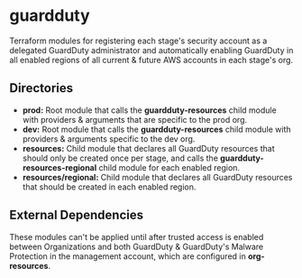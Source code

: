 # guardduty

Terraform modules for registering each stage's security account as a delegated GuardDuty administrator and automatically enabling GuardDuty in all enabled regions of all current & future AWS accounts in each stage's org.

## Directories

- **prod:** Root module that calls the **guardduty-resources** child module with providers & arguments that are specific to the prod org.
- **dev:** Root module that calls the **guardduty-resources** child module with providers & arguments specific to the dev org.
- **resources:** Child module that declares all GuardDuty resources that should only be created once per stage, and calls the **guardduty-resources-regional** child module for each enabled region.
- **resources/regional:** Child module that declares all GuardDuty resources that should be created in each enabled region.

## External Dependencies

These modules can't be applied until after trusted access is enabled between Organizations and both GuardDuty & GuardDuty's Malware Protection in the management account, which are configured in **org-resources**.
